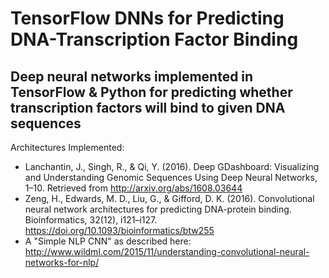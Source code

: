# TensorFlow DNNs for Predicting DNA-Transcription Factor Binding

Deep neural networks implemented in TensorFlow &amp; Python for predicting whether transcription factors will bind to given DNA sequences
--------------

Architectures Implemented:

- Lanchantin, J., Singh, R., & Qi, Y. (2016). Deep GDashboard: Visualizing and Understanding Genomic Sequences Using Deep Neural Networks, 1–10. Retrieved from http://arxiv.org/abs/1608.03644
- Zeng, H., Edwards, M. D., Liu, G., & Gifford, D. K. (2016). Convolutional neural network architectures for predicting DNA-protein binding. Bioinformatics, 32(12), i121–i127. https://doi.org/10.1093/bioinformatics/btw255
- A "Simple NLP CNN" as described here: http://www.wildml.com/2015/11/understanding-convolutional-neural-networks-for-nlp/
